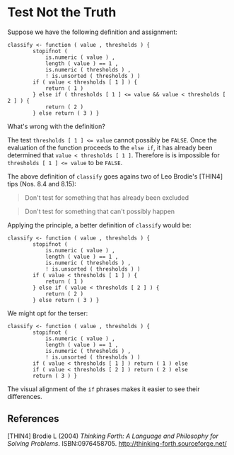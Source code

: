 Test Not the Truth
==================

Suppose we have the following definition and assignment:

    classify <- function ( value , thresholds ) {
            stopifnot (
                is.numeric ( value ) ,
                length ( value ) == 1 ,
                is.numeric ( thresholds ) ,
                ! is.unsorted ( thresholds ) )
            if ( value < thresholds [ 1 ] ) {
                return ( 1 )
            } else if ( thresholds [ 1 ] <= value && value < thresholds [ 2 ] ) {
                return ( 2 )
            } else return ( 3 ) }

What's wrong with the definition?

The test `thresholds [ 1 ] <= value` cannot possibly be `FALSE`.
Once the evaluation of the function proceeds to the `else if`,
it has already been determined that `value < thresholds [ 1 ]`.
Therefore is is impossible for `thresholds [ 1 ] <= value` to
be `FALSE`.

The above definition of `classify` goes agains two of Leo
Brodie's \[THIN4\] tips (Nos. 8.4 and 8.15):

> Don't test for something that has already been excluded

> Don't test for something that can't possibly happen

Applying the principle, a better definition of `classify` would be:

    classify <- function ( value , thresholds ) {
            stopifnot (
                is.numeric ( value ) ,
                length ( value ) == 1 ,
                is.numeric ( thresholds ) ,
                ! is.unsorted ( thresholds ) )
            if ( value < thresholds [ 1 ] ) {
                return ( 1 )
            } else if ( value < thresholds [ 2 ] ) {
                return ( 2 )
            } else return ( 3 ) }
            
We might opt for the terser:

    classify <- function ( value , thresholds ) {
            stopifnot (
                is.numeric ( value ) ,
                length ( value ) == 1 ,
                is.numeric ( thresholds ) ,
                ! is.unsorted ( thresholds ) )
            if ( value < thresholds [ 1 ] ) return ( 1 ) else
            if ( value < thresholds [ 2 ] ) return ( 2 ) else
            return ( 3 ) }

The visual alignment of the `if` phrases makes it easier to
see their differences.

References
----------

\[THIN4\] Brodie L (2004) _Thinking Forth: A Language and Philosophy for
Solving Problems_. ISBN:0976458705.
http://thinking-forth.sourceforge.net/
